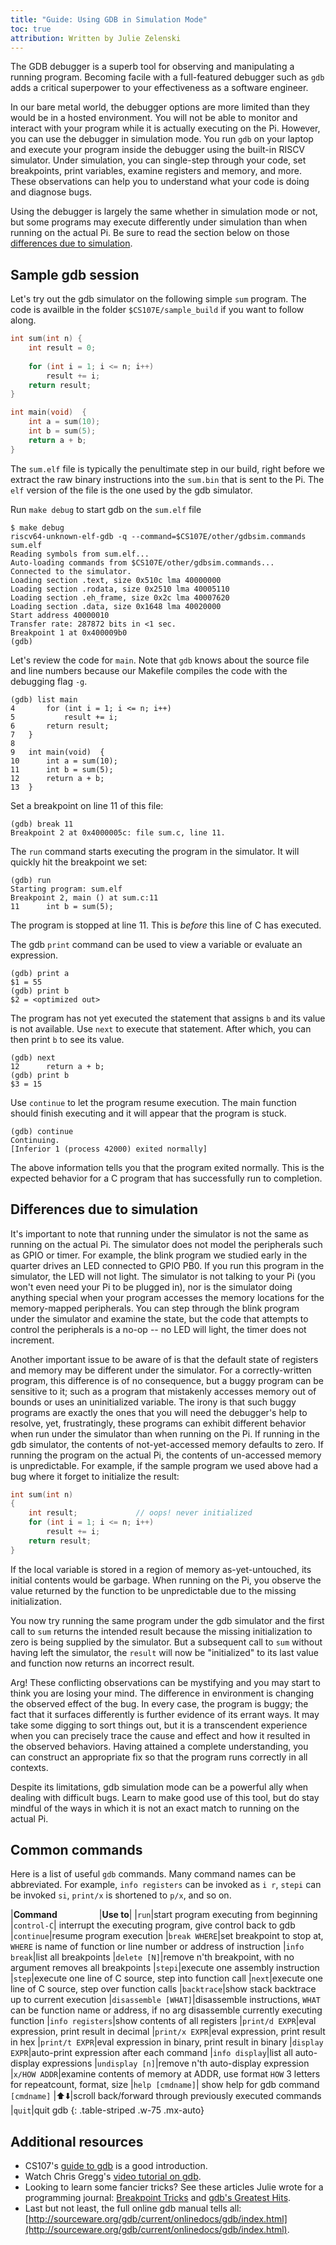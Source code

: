 ```yaml
---
title: "Guide: Using GDB in Simulation Mode"
toc: true
attribution: Written by Julie Zelenski
---
```


The GDB debugger is a superb tool for observing and manipulating a
running program. Becoming facile with a full-featured debugger such as
`gdb` adds a critical superpower to your effectiveness as a software engineer. 

In our bare metal world, the debugger options are more
limited than they would be in a hosted environment. You will not be able to
monitor and interact with your program while it is actually executing on the Pi. However, you can use the debugger in simulation mode. You run `gdb` on your laptop and execute your program inside the debugger using the built-in RISCV simulator.
Under simulation, you can single-step through your code, set breakpoints, print variables, examine registers and memory, and more. These observations can help you to understand what your code is doing and diagnose bugs.  

Using the debugger is largely the same whether in simulation mode or not, but some programs may execute differently under simulation than when running on the actual Pi. Be sure to read the section below on those [differences due to simulation](#simulation).

## Sample gdb session
Let's try out the gdb simulator on the following simple `sum` program. The code is availble in the folder `$CS107E/sample_build` if you want to follow along.

```c
int sum(int n) {
    int result = 0;
    
    for (int i = 1; i <= n; i++)
        result += i;
    return result;
}

int main(void)  {
    int a = sum(10);
    int b = sum(5);
    return a + b;
}
```

The `sum.elf` file is typically the penultimate step in our build, right
before we extract the raw binary instructions into the `sum.bin` that is
sent to the Pi.  The `elf` version of the file is the one used by the gdb simulator.

Run `make debug` to start gdb on the `sum.elf` file

```console?prompt=(gdb),$
$ make debug
riscv64-unknown-elf-gdb -q --command=$CS107E/other/gdbsim.commands sum.elf
Reading symbols from sum.elf...
Auto-loading commands from $CS107E/other/gdbsim.commands...
Connected to the simulator.
Loading section .text, size 0x510c lma 40000000
Loading section .rodata, size 0x2510 lma 40005110
Loading section .eh_frame, size 0x2c lma 40007620
Loading section .data, size 0x1648 lma 40020000
Start address 40000010
Transfer rate: 287872 bits in <1 sec.
Breakpoint 1 at 0x400009b0
(gdb)
```

Let's review the code for `main`. Note that `gdb` knows about the source file and line numbers because our Makefile compiles the code with the debugging flag `-g`.

```console?prompt=(gdb)
(gdb) list main
4       for (int i = 1; i <= n; i++)
5           result += i;
6       return result;
7   }
8
9   int main(void)  {
10      int a = sum(10);
11      int b = sum(5);
12      return a + b;
13  }
```

Set a breakpoint on line 11 of this file:
```console?prompt=(gdb)
(gdb) break 11
Breakpoint 2 at 0x4000005c: file sum.c, line 11.
```
The `run` command starts executing the program in the simulator. It will quickly hit the breakpoint we set:

```console?prompt=(gdb)
(gdb) run
Starting program: sum.elf
Breakpoint 2, main () at sum.c:11
11      int b = sum(5);
```
The program is stopped at line 11. This is _before_ this line of C has executed.

The gdb `print` command can be used to view a variable or evaluate an expression.

```console?prompt=(gdb)
(gdb) print a
$1 = 55
(gdb) print b
$2 = <optimized out>
```
The program has not yet executed the statement that assigns `b` and its value is not available. Use `next` to execute that statement. After which, you can then print `b` to see its value.

```console?prompt=(gdb)
(gdb) next
12      return a + b;
(gdb) print b
$3 = 15
```

Use `continue` to let the program resume execution.  The main function should finish executing and it will appear that the program is stuck. 

```console?prompt=(gdb)
(gdb) continue
Continuing.
[Inferior 1 (process 42000) exited normally]
```

The above information tells you that the program exited normally. This is the expected behavior for a C program that has successfully run to completion.

<A name="simulation"></A>
## Differences due to simulation 

It's important to note that running under the simulator is not the same as running on the actual Pi.
The simulator does not model the peripherals such as GPIO or timer. For example,
the blink program we studied early in the quarter drives an LED connected to GPIO PB0. If you run this program in the
simulator, the LED will not light. The simulator is not talking to your
 Pi (you won't even need your Pi to be plugged in), nor is the simulator doing
anything special when your program accesses the memory locations for the memory-mapped peripherals. You can step through the blink program under the simulator and examine the state, but the code that attempts to control the peripherals is a no-op -- no LED will light, the timer does not increment.

Another important issue to be aware of is that the default state of registers and memory may be different under the simulator. For a correctly-written program, this difference is of no consequence, but a buggy program can be sensitive to it; such as a program that mistakenly accesses memory out of bounds or uses an uninitialized variable. The irony is that such buggy programs are exactly the ones that you will need the debugger's help to resolve, yet, frustratingly, these programs can exhibit different behavior when run under the simulator than when running on the Pi. If running in the gdb simulator, the contents of not-yet-accessed memory defaults to zero. If running the program on the actual Pi, the contents of un-accessed memory is unpredictable. For example, if the sample program we used above had a bug where it forget to initialize the result:
```c
int sum(int n)
{
    int result;             // oops! never initialized
    for (int i = 1; i <= n; i++)
        result += i;
    return result;
}
```

If the local variable is stored in a region of memory as-yet-untouched, its initial contents would be garbage. When running on the Pi, you observe the value returned by the function to be unpredictable due to the missing initialization. 

You now try running the same program under the gdb simulator and the first call to `sum` returns the intended result because the missing initialization to zero is being supplied by the simulator. But a subsequent call to `sum`  without having left the simulator, the `result` will now be "initialized" to its last value and function now returns an incorrect result.

Arg! These conflicting observations can be mystifying and you may start to think you are losing your mind. The difference in environment is changing the observed effect of the bug. In every case, the program is buggy; the fact that it surfaces differently is further evidence of its errant ways. It may take some digging to sort things out, but it is a transcendent experience when you can precisely trace the cause and effect and how it resulted in the observed behaviors. Having attained a complete understanding, you can construct an appropriate fix so that the program runs correctly in all contexts.

Despite its limitations, gdb simulation mode can be a powerful ally when dealing with difficult bugs. Learn to make good use of this tool, but do stay mindful of the ways in which it is not an exact match to running on the actual Pi.

## Common commands

Here is a list of useful `gdb` commands. Many command names can be abbreviated. For example, `info registers` can be invoked as `i r`, `stepi` can be invoked `si`, `print/x` is shortened to `p/x`, and so on.

|__Command__&nbsp;&nbsp;&nbsp;&nbsp;&nbsp;&nbsp;&nbsp;&nbsp;&nbsp;&nbsp;&nbsp;&nbsp;&nbsp;&nbsp;&nbsp;&nbsp;&nbsp;|__Use to__|
|`run`|start program executing from beginning
|`control-C`| interrupt the executing program, give control back to gdb
|`continue`|resume program execution
|`break WHERE`|set breakpoint to stop at, `WHERE` is name of function or line number or address of instruction
|`info break`|list all breakpoints
|`delete [N]`|remove n'th breakpoint, with no argument removes all breakpoints
|`stepi`|execute one assembly instruction
|`step`|execute one line of C source, step into function call
|`next`|execute one line of C source, step over function calls
|`backtrace`|show stack backtrace up to current execution
|`disassemble [WHAT]`|disassemble instructions, `WHAT` can be function name or address, if no arg disassemble currently executing function
|`info registers`|show contents of all registers
|`print/d EXPR`|eval expression, print result in decimal
|`print/x EXPR`|eval expression, print result in hex
|`print/t EXPR`|eval expression in binary, print result in binary
|`display EXPR`|auto-print expression after each command
|`info display`|list all auto-display expressions
|`undisplay [n]`|remove n'th auto-display expression
|`x/HOW ADDR`|examine contents of memory at ADDR, use format `HOW` 3 letters for repeatcount, format, size
|`help [cmdname]`| show help for gdb command `[cmdname]`
|⬆️⬇️|scroll back/forward through previously executed commands
|`quit`|quit gdb
{: .table-striped .w-75 .mx-auto}



## Additional resources

- CS107's [guide to gdb](https://cs107.stanford.edu/resources/gdb.html) is a good introduction.
- Watch Chris Gregg's [video tutorial on gdb](https://www.youtube.com/watch?v=uhIt8YqtmuQ&feature=youtu.be).
-  Looking to learn some fancier tricks? See these articles Julie wrote for a 
programming journal: [Breakpoint Tricks](https://web.stanford.edu/class/archive/cs/cs107/cs107.1186/resources/gdb_coredump1.pdf) 
and [gdb's Greatest Hits](https://web.stanford.edu/class/archive/cs/cs107/cs107.1186/resources/gdb_coredump2.pdf). 
- Last but not least, the full online gdb manual tells all: 
[http://sourceware.org/gdb/current/onlinedocs/gdb/index.html](http://sourceware.org/gdb/current/onlinedocs/gdb/index.html).
